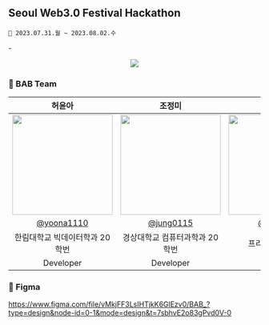 ## Seoul Web3.0 Festival Hackathon
```
📆 2023.07.31.월 ~ 2023.08.02.수
```

-<div align="center">
  <a href="https://hits.seeyoufarm.com"><img src="https://hits.seeyoufarm.com/api/count/incr/badge.svg?url=https%3A%2F%2Fgithub.com%2FSWF2023-BAB%2FSWF2023-BAB&count_bg=%23F2E367&title_bg=%23605D44&icon=icq.svg&icon_color=%23E7E7E7&title=SWF+BAB&edge_flat=false"/></a>
</div>


### 🌱 BAB Team
| 허윤아 | 조정미 | 노정희 |
| :---: | :---: | :---: |
| <img width="200px" src="https://avatars.githubusercontent.com/u/101046600?v=4" /> | <img width="200px" src="https://avatars.githubusercontent.com/u/76805879?v=4" /> | <img width="200px" src="https://avatars.githubusercontent.com/u/111678149?v=4" /> |
| [@yoona1110](https://github.com/yoona1110)  |  [@jung0115](https://github.com/jung0115)  | [@and-noh](https://github.com/and-noh) |
| 한림대학교 빅데이터학과 20학번 | 경상대학교 컴퓨터과학과 20학번 | 프리랜서 디자이너 |
| Developer | Developer | Designer |


### 🎨 Figma    
https://www.figma.com/file/vMkjFF3LsIHTjkK6GlEzv0/BAB_?type=design&node-id=0-1&mode=design&t=7sbhvE2o83gPvd0V-0  
